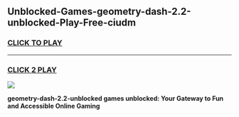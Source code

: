 
## Unblocked-Games-geometry-dash-2.2-unblocked-Play-Free-ciudm
<h3>
<a href="https://premium76.site?title=geometry-dash-2.2-unblocked&ref=12A">CLICK TO PLAY</a></h3>
<hr>

<h3>
<a href="https://premium76.site?title=geometry-dash-2.2-unblocked&ref=12A">CLICK 2 PLAY</a>
  
</h3>

<a href="https://premium76.site?title=geometry-dash-2.2-unblocked&ref=12A"><img src="https://clearcache.store/games.png"></a>


**geometry-dash-2.2-unblocked games unblocked: Your Gateway to Fun and Accessible Online Gaming**
